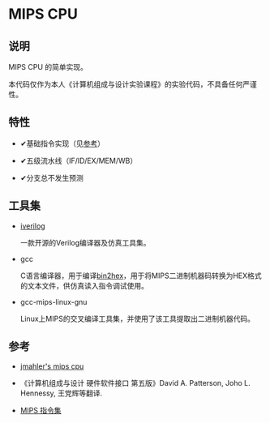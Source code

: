 # MIPS CPU



## 说明

MIPS CPU 的简单实现。

本代码仅作为本人《计算机组成与设计实验课程》的实验代码，不具备任何严谨性。

## 特性

- ✔基础指令实现（见[参考](#参考)）

- ✔五级流水线（IF/ID/EX/MEM/WB）

- ✔分支总不发生预测



## 工具集

- [iverilog](http://iverilog.icarus.com/)

  一款开源的Verilog编译器及仿真工具集。

- gcc

  C语言编译器，用于编译[bin2hex](./test/cpu/bin2hex.c)，用于将MIPS二进制机器码转换为HEX格式的文本文件，供仿真读入指令调试使用。

- gcc-mips-linux-gnu

  Linux上MIPS的交叉编译工具集，并使用了该工具提取出二进制机器代码。



## 参考

- [jmahler's mips cpu](https://github.com/jmahler/mips-cpu)

- 《计算机组成与设计 硬件软件接口 第五版》David A. Patterson, Joho L. Hennessy, 王党辉等翻译.

- [MIPS 指令集](https://blog.csdn.net/ben_chong/article/details/51794093)
